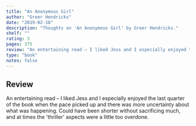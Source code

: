 ```yaml
---
title: "An Anonymous Girl"
author: "Greer Hendricks"
date: "2019-02-18"
description: "Thoughts on 'An Anonymous Girl' by Greer Hendricks."
shelf: ""
rating: 3
pages: 375
review: "An entertaining read – I liked Jess and I especially enjoyed the last quarter of the book when the pace picked up and there was more uncertainty about what was happening. Could have been shorter without sacrificing much, and at times the 'thriller' aspects were a little too overdone."
type: "book"
notes: false
---
```


## Review

An entertaining read – I liked Jess and I especially enjoyed the last quarter of the book when the pace picked up and there was more uncertainty about what was happening. Could have been shorter without sacrificing much, and at times the 'thriller' aspects were a little too overdone.
